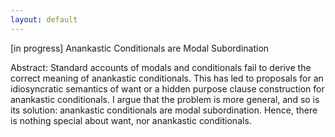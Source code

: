 ```yaml
---
layout: default
---
```


[in progress] Anankastic Conditionals are Modal Subordination 

Abstract: Standard accounts of modals and conditionals fail to derive the correct meaning of anankastic conditionals. This has led to proposals for an idiosyncratic semantics of want or a hidden purpose clause construction for anankastic conditionals. I argue that the problem is more general, and so is its solution: anankastic conditionals are modal subordination. Hence, there is nothing special about want, nor anankastic conditionals.
